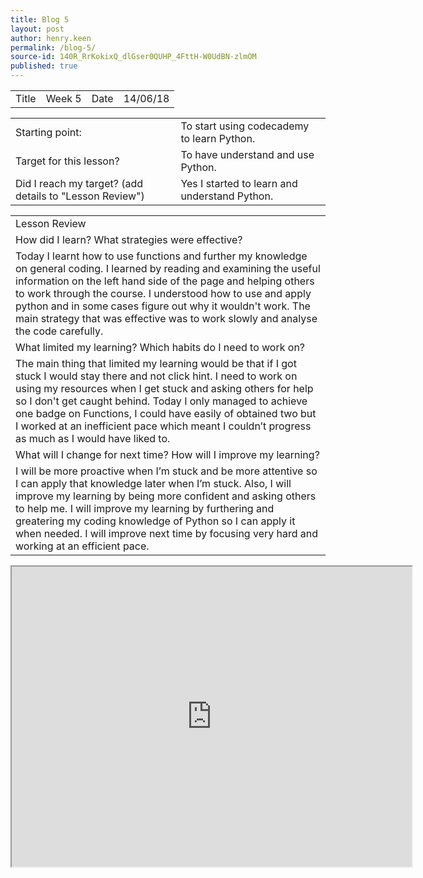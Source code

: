 ```yaml
---
title: Blog 5
layout: post
author: henry.keen
permalink: /blog-5/
source-id: 140R_RrKokixQ_dlGser0QUHP_4FttH-W0UdBN-zlmOM
published: true
---
```

<table>
  <tr>
    <td>Title</td>
    <td>Week 5</td>
    <td>Date</td>
    <td>14/06/18</td>
  </tr>
</table>


<table>
  <tr>
    <td>Starting point:</td>
    <td>To start using codecademy to learn Python.</td>
  </tr>
  <tr>
    <td>Target for this lesson?</td>
    <td>To have understand and use Python.</td>
  </tr>
  <tr>
    <td>Did I reach my target? 
(add details to "Lesson Review")</td>
    <td> Yes I started to learn and understand Python.</td>
  </tr>
</table>


<table>
  <tr>
    <td>Lesson Review</td>
  </tr>
  <tr>
    <td>How did I learn? What strategies were effective? </td>
  </tr>
  <tr>
    <td>Today I learnt how to use functions and further my knowledge on general coding. I learned by reading and examining the useful information on the left hand side of the page and helping others to work through the course. I understood how to use and apply python and in some cases figure out why it wouldn't work. The main strategy that was effective was to work slowly and analyse the code carefully. </td>
  </tr>
  <tr>
    <td>What limited my learning? Which habits do I need to work on? </td>
  </tr>
  <tr>
    <td>The main thing that limited my learning would be that if I got stuck I would stay there and not click hint. I need to work on using my resources when I get stuck and asking others for help so I don't get caught behind.  Today I only managed to achieve one badge on Functions, I could have easily of obtained two but I worked at an inefficient pace which meant I couldn’t progress as much as I would have liked to.</td>
  </tr>
  <tr>
    <td>What will I change for next time? How will I improve my learning?</td>
  </tr>
  <tr>
    <td>I will be more proactive when I’m stuck and be more attentive so I can apply that knowledge later when I’m stuck. Also, I will improve my learning by being more confident and asking others to help me. I will improve my learning by furthering and greatering my coding knowledge of Python so I can apply it when needed. I will improve next time by focusing very hard and working at an efficient pace.</td>
  </tr>
</table>
<iframe src="https://drive.google.com/file/d/1FsQV0bkBXQKmSnHoB9SL9x9zEeNW8No3/preview" width="640" height="480"></iframe>

